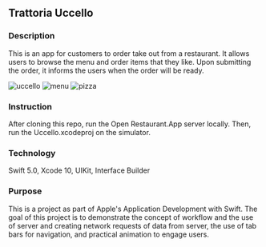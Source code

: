 ## Trattoria Uccello

### Description

This is an app for customers to order take out from a restaurant. It allows users to browse the menu and order items that they like. Upon submitting the order, it informs the users when the order will be ready.

![uccello](https://user-images.githubusercontent.com/44620966/55836765-194d0780-5ae5-11e9-8310-2cbbbf097e6d.png)
![menu](https://user-images.githubusercontent.com/44620966/55836776-1f42e880-5ae5-11e9-8f2a-b8a2866d503a.png)
![pizza](https://user-images.githubusercontent.com/44620966/55836785-2669f680-5ae5-11e9-8ffa-d19f5319a155.png)

### Instruction

After cloning this repo, run the Open Restaurant.App server locally. Then, run the Uccello.xcodeproj on the simulator.

### Technology

Swift 5.0, Xcode 10, UIKit, Interface Builder

### Purpose

This is a project as part of Apple's Application Development with Swift. The goal of this project is to demonstrate the concept of workflow and the use of server and creating network requests of data from server, the use of tab bars for navigation, and practical animation to engage users.
